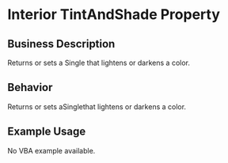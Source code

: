 # Interior TintAndShade Property

## Business Description
Returns or sets a Single that lightens or darkens a color.

## Behavior
Returns or sets aSinglethat lightens or darkens a color.

## Example Usage
No VBA example available.